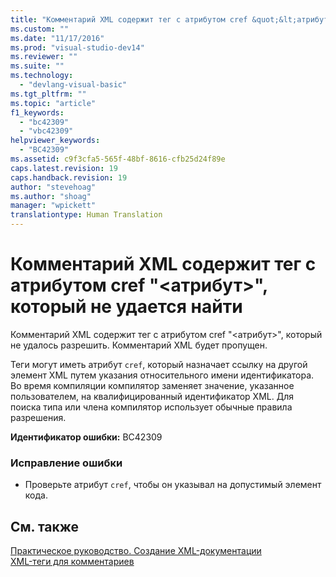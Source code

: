 ```yaml
---
title: "Комментарий XML содержит тег с атрибутом cref &quot;&lt;атрибут&gt;&quot;, который не удается найти | Microsoft Docs"
ms.custom: ""
ms.date: "11/17/2016"
ms.prod: "visual-studio-dev14"
ms.reviewer: ""
ms.suite: ""
ms.technology: 
  - "devlang-visual-basic"
ms.tgt_pltfrm: ""
ms.topic: "article"
f1_keywords: 
  - "bc42309"
  - "vbc42309"
helpviewer_keywords: 
  - "BC42309"
ms.assetid: c9f3cfa5-565f-48bf-8616-cfb25d24f89e
caps.latest.revision: 19
caps.handback.revision: 19
author: "stevehoag"
ms.author: "shoag"
manager: "wpickett"
translationtype: Human Translation
---
```

# Комментарий XML содержит тег с атрибутом cref &quot;&lt;атрибут&gt;&quot;, который не удается найти
Комментарий XML содержит тег с атрибутом cref "\<атрибут\>", который не удалось разрешить. Комментарий XML будет пропущен.  
  
 Теги могут иметь атрибут `cref`, который назначает ссылку на другой элемент XML путем указания относительного имени идентификатора. Во время компиляции компилятор заменяет значение, указанное пользователем, на квалифицированный идентификатор XML. Для поиска типа или члена компилятор использует обычные правила разрешения.  
  
 **Идентификатор ошибки:** BC42309  
  
### Исправление ошибки  
  
-   Проверьте атрибут `cref`, чтобы он указывал на допустимый элемент кода.  
  
## См. также  
 [Практическое руководство. Создание XML\-документации](../../visual-basic/programming-guide/program-structure/how-to-create-xml-documentation.md)   
 [XML\-теги для комментариев](../../visual-basic/language-reference/xmldoc/recommended-xml-tags-for-documentation-comments.md)